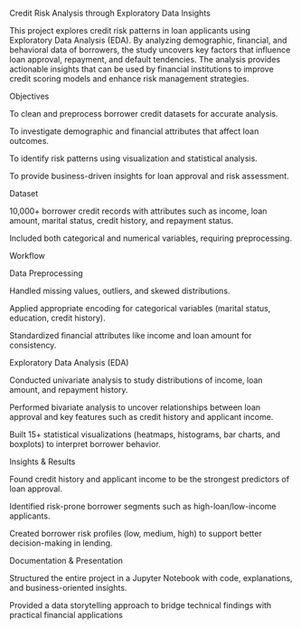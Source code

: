 Credit Risk Analysis through Exploratory Data Insights

This project explores credit risk patterns in loan applicants using Exploratory Data Analysis (EDA). By analyzing demographic, financial, and behavioral data of borrowers, the study uncovers key factors that influence loan approval, repayment, and default tendencies. The analysis provides actionable insights that can be used by financial institutions to improve credit scoring models and enhance risk management strategies.

Objectives

To clean and preprocess borrower credit datasets for accurate analysis.

To investigate demographic and financial attributes that affect loan outcomes.

To identify risk patterns using visualization and statistical analysis.

To provide business-driven insights for loan approval and risk assessment.

Dataset

10,000+ borrower credit records with attributes such as income, loan amount, marital status, credit history, and repayment status.

Included both categorical and numerical variables, requiring preprocessing.

Workflow

Data Preprocessing

Handled missing values, outliers, and skewed distributions.

Applied appropriate encoding for categorical variables (marital status, education, credit history).

Standardized financial attributes like income and loan amount for consistency.

Exploratory Data Analysis (EDA)

Conducted univariate analysis to study distributions of income, loan amount, and repayment history.

Performed bivariate analysis to uncover relationships between loan approval and key features such as credit history and applicant income.

Built 15+ statistical visualizations (heatmaps, histograms, bar charts, and boxplots) to interpret borrower behavior.

Insights & Results

Found credit history and applicant income to be the strongest predictors of loan approval.

Identified risk-prone borrower segments such as high-loan/low-income applicants.

Created borrower risk profiles (low, medium, high) to support better decision-making in lending.

Documentation & Presentation

Structured the entire project in a Jupyter Notebook with code, explanations, and business-oriented insights.

Provided a data storytelling approach to bridge technical findings with practical financial applications
